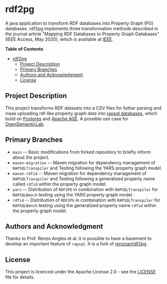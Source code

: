 # rdf2pg

A java application to transform RDF databases into Property Graph (PG) databases.
rdf2pg implements three transformation methods described in the journal article
"Mapping RDF Databases to Property Graph Databases"
(IEEE Access, May 2020), which is available at [IEEE](https://ieeexplore.ieee.org/document/9088985).

<!-- markdownlint-disable-next-line MD036 -->
**Table of Contents**

- [rdf2pg](#rdf2pg)
  - [Project Description](#project-description)
  - [Primary Branches](#primary-branches)
  - [Authors and Acknowledgment](#authors-and-acknowledgment)
  - [License](#license)

## Project Description

This project transforms RDF datasets into a CSV files for futher parsing and mass uploading rdf-like property graph data into [rapsql databases](https://github.com/OpenSemanticLab/rapsql), which build on [Postgres](https://www.postgresql.org/) and [Apache AGE](https://age.apache.org/). A possible use case for [OpenSemanticLab](https://github.com/OpenSemanticLab).

## Primary Branches

- `main` -- Basic modifications from forked repository to briefly inform about the project.
- `maven-migration` -- Maven migration for dependency management of `RAPSQLTranspiler` and Testing following the YARS property graph model.
- `maven-rdfid` -- Maven migration for dependency management of `RAPSQLTranspiler` and Testing following a generalized property name called `rdfid` within the property graph model.
- `yars` -- Distribution of `RDF2PG` in combination with `RAPSQLTranspiler` for `RAPSQLBench` testing using the YARS property graph model.
- `rdfid` -- Distribution of `RDF2PG` in combination with `RAPSQLTranspiler` for `RAPSQLBench` testing using the generalized property name `rdfid` within the property graph model.

## Authors and Acknowledgment

Thanks to Prof. Renzo Angles et al. it is possible to have a basement to develop an important feature of `rapsql`.
It is a fork of [renzoar/rdf2pg](https://github.com/renzoar/rdf2pg/tree/master/src).

## License

This project is licenced under the Apache License 2.0 - see the [LICENSE](LICENSE) file for details.
